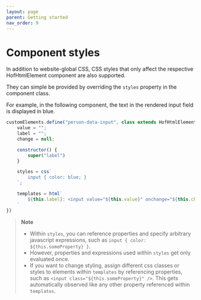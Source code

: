 ```yaml
---
layout: page
parent: Getting started
nav_order: 9
---
```


# Component styles

In addition to website-global CSS, CSS styles that only affect the respective HofHtmlElement component are also supported.

They can simple be provided by overriding the `styles` property in the component class.

For example, in the following component, the text in the rendered input field is displayed in blue.

```js
customElements.define("person-data-input", class extends HofHtmlElement {
    value = "";
    label = "";
    change = null;

    constructor() {
        super("label")
    }

    styles = css`
        input { color: blue; }
    `;

    templates = html`
        ${this.label}: <input value="${this.value}" onchange="${this.change}" />
    `
})
```

> **Note**
>
> - Within `styles`, you can reference properties and specify arbitrary javascript expressions, such as `input { color: ${this.someProperty} }`.
> - However, properties and expressions used within `styles` get only evaluated once.
> - If you want to change styling, assign different css classes or styles to elements within `templates` by referencing properties, such as `<input class="${this.someProperty}" />`. This gets automatically observed like any other property referenced within `templates`.